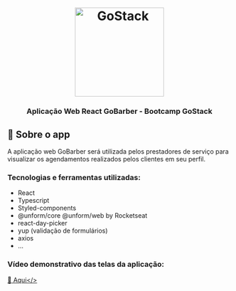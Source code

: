 <h1 align="center">
    <img alt="GoStack" src="https://rocketseat-cdn.s3-sa-east-1.amazonaws.com/bootcamp-header.png" width="200px" />
</h1>

<h3 align="center">
  Aplicação Web React GoBarber - Bootcamp GoStack
</h3>


## :rocket: Sobre o app
A aplicação web GoBarber será utilizada pelos prestadores de serviço para visualizar os agendamentos realizados pelos clientes em seu perfil.

### Tecnologias e ferramentas utilizadas:

* React
* Typescript
* Styled-components
* @unform/core @unform/web by Rocketseat
* react-day-picker
* yup (validação de formulários)
* axios
* ...

### Vídeo demonstrativo das telas da aplicação:
<a href="https://youtu.be/04jptzNa7-A">:movie_camera: Aqui</>
